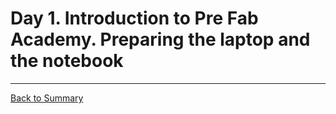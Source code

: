 # Day 1. Introduction to Pre Fab Academy. Preparing the laptop and the notebook
---
[Back to Summary](../summary)
